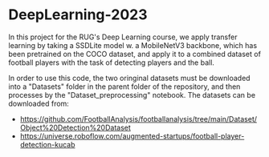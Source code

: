 # DeepLearning-2023
 
In this project for the RUG's Deep Learning course, we apply transfer learning by taking a SSDLite model w. a MobileNetV3 backbone, which has been pretrained on the COCO dataset, and apply it to a combined dataset of football players with the task of detecting players and the ball.

In order to use this code, the two oringinal datasets must be downloaded into a "Datasets" folder in the parent folder of the repository, and then processes by the "Dataset_preprocessing" notebook. The datasets can be downloaded from:
- https://github.com/FootballAnalysis/footballanalysis/tree/main/Dataset/Object%20Detection%20Dataset
- https://universe.roboflow.com/augmented-startups/football-player-detection-kucab
